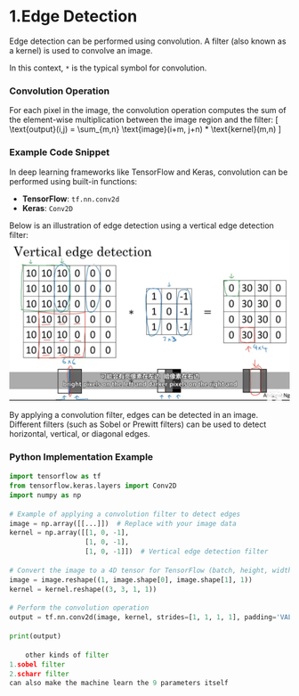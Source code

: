 # 1.Edge Detection

Edge detection can be performed using convolution. A filter (also known as a kernel) is used to convolve an image.

In this context, `*` is the typical symbol for convolution.

### Convolution Operation

For each pixel in the image, the convolution operation computes the sum of the element-wise multiplication between the image region and the filter:
\[
\text{output}(i,j) = \sum_{m,n} \text{image}(i+m, j+n) * \text{kernel}(m,n)
\]

### Example Code Snippet

In deep learning frameworks like TensorFlow and Keras, convolution can be performed using built-in functions:

- **TensorFlow**: `tf.nn.conv2d`
- **Keras**: `Conv2D`

Below is an illustration of edge detection using a vertical edge detection filter:
![Edge Detection Example](edged.png)

By applying a convolution filter, edges can be detected in an image. Different filters (such as Sobel or Prewitt filters) can be used to detect horizontal, vertical, or diagonal edges.

### Python Implementation Example

```python
import tensorflow as tf
from tensorflow.keras.layers import Conv2D
import numpy as np

# Example of applying a convolution filter to detect edges
image = np.array([[...]])  # Replace with your image data
kernel = np.array([[1, 0, -1],
                   [1, 0, -1],
                   [1, 0, -1]])  # Vertical edge detection filter

# Convert the image to a 4D tensor for TensorFlow (batch, height, width, channels)
image = image.reshape((1, image.shape[0], image.shape[1], 1))
kernel = kernel.reshape((3, 3, 1, 1))

# Perform the convolution operation
output = tf.nn.conv2d(image, kernel, strides=[1, 1, 1, 1], padding='VALID')

print(output)

    other kinds of filter
1.sobel filter
2.scharr filter
can also make the machine learn the 9 parameters itself
